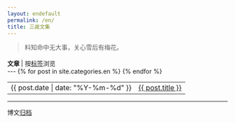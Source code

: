 ```yaml
---
layout: endefault
permalink: /en/
title: 三嵗文集
---
```


<article>
<blockquote><p>
料知命中无大事，关心雪后有梅花。
</p></blockquote>
</article>

<p style="text-align:left;margin-top:1.2em;margin-bottom:0;">
<b>文章 </b>
| 按<a href="/enarchive#tags">标签</a>浏览 
<!--<span style="float:right;">按<a href="/enarchive#tags">标签</a>浏览</span>-->
</p>
---

<table>
{% for post in site.categories.en %}
<tr id="blog-table">
<td>{{ post.date | date: "%Y-%m-%d" }}</td>
<td><a class="post-list-item" href="{{ post.url | prepend: site.baseurl }}">{{ post.title }}</a></td>
</tr>
{% endfor %}
</table>
<hr>
<p>博文<a href="/enarchive">归档</a></p>

